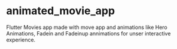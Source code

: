 # animated_movie_app

Flutter Movies app made with move app and animations like Hero Animations, Fadein and Fadeinup annimations for unser interactive experience.

